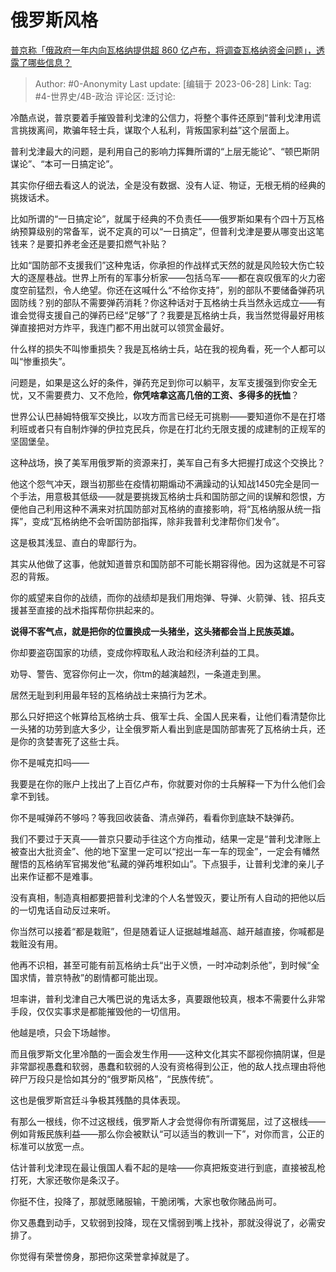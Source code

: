 # 俄罗斯风格
[普京称「俄政府一年内向瓦格纳提供超 860 亿卢布，将调查瓦格纳资金问题」，透露了哪些信息？](https://www.zhihu.com/question/609049162/answer/3093292542)

> Author: #0-Anonymity
> Last update: [编辑于 2023-06-28]
> Link:
> Tag: #4-世界史/4B-政治
> 评论区:
> 泛讨论:

冷酷点说，普京要着手摧毁普利戈津的公信力，将整个事件还原到“普利戈津用谎言挑拨离间，欺骗年轻士兵，谋取个人私利，背叛国家利益”这个层面上。

普利戈津最大的问题，是利用自己的影响力挥舞所谓的“上层无能论”、“顿巴斯阴谋论”、“本可一日搞定论”。

其实你仔细去看这人的说法，全是没有数据、没有人证、物证，无根无梢的经典的挑拨话术。

比如所谓的“一日搞定论”，就属于经典的不负责任——俄罗斯如果有个四十万瓦格纳预算级别的常备军，说不定真的可以“一日搞定”，但普利戈津是要从哪变出这笔钱来？是要扣养老金还是要扣燃气补贴？

比如“国防部不支援我们”这种鬼话，你承担的作战样式天然的就是风险较大伤亡较大的逐屋巷战。世界上所有的军事分析家——包括乌军——都在哀叹俄军的火力密度空前猛烈，令人绝望。你还在这喊什么“不给你支持”，别的部队不要储备弹药巩固防线？别的部队不需要弹药消耗？你这种话对于瓦格纳士兵当然永远成立——有谁会觉得支援自己的弹药已经“足够”了？我要是瓦格纳士兵，我当然觉得最好用核弹直接把对方炸平，我连门都不用出就可以领赏金最好。

什么样的损失不叫惨重损失？我是瓦格纳士兵，站在我的视角看，死一个人都可以叫“惨重损失”。

问题是，如果是这么好的条件，弹药充足到你可以躺平，友军支援强到你安全无忧，又不需要费力、又不危险，**你凭啥拿这高几倍的工资、多得多的抚恤**？

世界公认巴赫姆特俄军交换比，以攻方而言已经无可挑剔——要知道你不是在打塔利班或者只有自制炸弹的伊拉克民兵，你是在打北约无限支援的成建制的正规军的坚固堡垒。

这种战场，换了美军用俄罗斯的资源来打，美军自己有多大把握打成这个交换比？

他这个怨气冲天，跟当初那些在疫情初期煽动不满躁动的认知战1450完全是同一个手法，用意极其低级——就是要挑拨瓦格纳士兵和国防部之间的误解和怨恨，方便他自己利用这种不满来对抗国防部对瓦格纳的直接影响，将“瓦格纳服从统一指挥”，变成“瓦格纳绝不会听国防部指挥，除非我普利戈津帮你们发令”。

这是极其浅显、直白的卑鄙行为。

其实从他做了这事，他就知道普京和国防部不可能长期容得他。因为这就是不可容忍的背叛。

你的威望来自你的战绩，而你的战绩却是我们用炮弹、导弹、火箭弹、钱、招兵支援甚至直接的战术指挥帮你拱起来的。

**说得不客气点，就是把你的位置换成一头猪坐，这头猪都会当上民族英雄。**

你却要盗窃国家的功绩，变成你榨取私人政治和经济利益的工具。

劝导、警告、宽容你何止一次，你tm的越演越烈，一条道走到黑。

居然无耻到利用最年轻的瓦格纳战士来搞行为艺术。

那么只好把这个帐算给瓦格纳士兵、俄军士兵、全国人民来看，让他们看清楚你比一头猪的功劳到底大多少，让全俄罗斯人看出到底是国防部害死了瓦格纳士兵，还是你的贪婪害死了这些士兵。

你不是喊克扣吗——

我要是在你的账户上找出了上百亿卢布，你就要对你的士兵解释一下为什么他们会拿不到钱。

你不是喊弹药不够吗？等我回收装备、清点弹药，看看你到底缺不缺弹药。

我们不要过于天真——普京只要动手往这个方向推动，结果一定是“普利戈津账上被查出大批资金”、他的地下室里一定可以“挖出一车一车的现金”，一定会有幡然醒悟的瓦格纳军官揭发他“私藏的弹药堆积如山”。下点狠手，让普利戈津的亲儿子出来作证都不是难事。

没有真相，制造真相都要把普利戈津的个人名誉毁灭，要让所有人自动的把他以后的一切鬼话自动反过来听。

你当然可以接着“都是栽赃”，但是随着证人证据越堆越高、越开越直接，你喊都是栽赃没有用。

他再不识相，甚至可能有前瓦格纳士兵“出于义愤，一时冲动刺杀他”，到时候“全国求情，普京特赦”的剧情都可能出现。

坦率讲，普利戈津自己大嘴巴说的鬼话太多，真要跟他较真，根本不需要什么非常手段，仅仅实事求是都能摧毁他的一切信用。

他越是喷，只会下场越惨。

而且俄罗斯文化里冷酷的一面会发生作用——这种文化其实不鄙视你搞阴谋，但是非常鄙视愚蠢和软弱，愚蠢和软弱的人没有资格得到公正，他的敌人找点理由将他碎尸万段只是恰如其分的“俄罗斯风格”，“民族传统”。

这也是俄罗斯宫廷斗争极其残酷的具体表现。

有那么一根线，你不过这根线，俄罗斯人才会觉得你有所谓冤屈，过了这根线——例如背叛民族利益——那么你会被默认“可以适当的教训一下”，对你而言，公正的标准可以放宽一点。

估计普利戈津现在最让俄国人看不起的是啥——你真把叛变进行到底，直接被乱枪打死，大家还敬你是条汉子。

你挺不住，投降了，那就愿赌服输，干脆闭嘴，大家也敬你赌品尚可。

你又愚蠢到动手，又软弱到投降，现在又懦弱到嘴上找补，那就没得说了，必需安排了。

你觉得有荣誉傍身，那把你这荣誉拿掉就是了。
